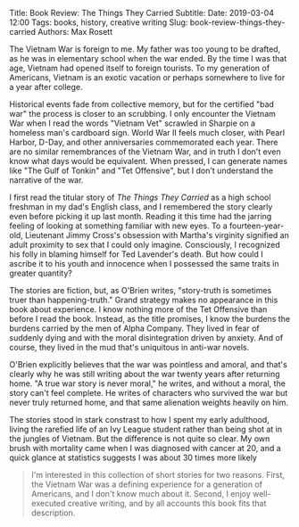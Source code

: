 Title: Book Review: The Things They Carried
Subtitle: 
Date: 2019-03-04 12:00
Tags: books, history, creative writing
Slug: book-review-things-they-carried
Authors: Max Rosett

The Vietnam War is foreign to me.  My father was too young to be drafted, as he was in elementary school when the war ended. By the time I was that age, Vietnam had opened itself to foreign tourists. To my generation of Americans, Vietnam is an exotic vacation or perhaps somewhere to live for a year after college. 

Historical events fade from collective memory, but for the certified "bad war" the process is closer to an scrubbing. I only encounter the Vietnam War when I read the words "Vietnam Vet" scrawled in Sharpie on a homeless man's cardboard sign. World War II feels much closer, with Pearl Harbor, D-Day, and other anniversaries commemorated each year. There are no similar remembrances of the Vietnam War, and in truth I don't even know what days would be equivalent. When pressed, I can generate names like "The Gulf of Tonkin" and "Tet Offensive", but I don't understand the narrative of the war.

I first read the titular story of *The Things They Carried* as a high school freshman in my dad's English class, and I remembered the story clearly even before picking it up last month. Reading it this time had the jarring feeling of looking at something familiar with new eyes. To a fourteen-year-old, Lieutenant Jimmy Cross's obsession with Martha's virginity signified an adult proximity to sex that I could only imagine. Consciously, I recognized his folly in blaming himself for Ted Lavender's death. But how could I ascribe it to his youth and innocence when I possessed the same traits in greater quantity?

The stories are fiction, but, as O'Brien writes, "story-truth is sometimes truer than happening-truth." Grand strategy makes no appearance in this book about experience. I know nothing more of the Tet Offensive than before I read the book.  Instead, as the title promises, I know the burdens the burdens carried by the men of Alpha Company. They lived in fear of suddenly dying and with the moral disintegration driven by anxiety. And of course, they lived in the mud that's uniquitous in anti-war novels. 

O'Brien explicitly believes that the war was pointless and amoral, and that's clearly why he was still writing about the war twenty years after returning home. "A true war story is never moral," he writes, and without a moral, the story can't feel complete. He writes of characters who survived the war but never truly returned home, and that same alienation weights heavily on him.

The stories stood in stark constrast to how I spent my early adulthood, living the rarefied life of an Ivy League student rather than being shot at in the jungles of Vietnam. But the difference is not quite so clear. My own brush with mortality came when I was diagnosed with cancer at 20, and a quick glance at statistics suggests I was about 30 times more likely


> I'm interested in this collection of short stories for two reasons. First, the Vietnam War was a defining experience for a generation of Americans, and I don't know much about it. Second, I enjoy well-executed creative writing, and by all accounts this book fits that description.